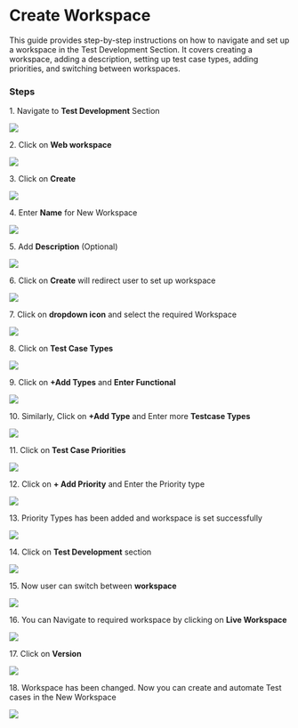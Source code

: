# Create Workspace

This guide provides step-by-step instructions on how to navigate and set up a workspace in the Test Development Section. It covers creating a workspace, adding a description, setting up test case types, adding priorities, and switching between workspaces.

### **Steps**

1\. Navigate to **Test Development** Section

![](https://ajeuwbhvhr.cloudimg.io/colony-recorder.s3.amazonaws.com/files/2024-03-07/1f290b59-920f-4f4d-80d4-fb16c100b058/user_cropped_screenshot.jpeg?tl_px=0,0&br_px=1075,600&force_format=png&wat_scale=95&wat=1&wat_opacity=0.7&wat_gravity=northwest&wat_url=https://colony-recorder.s3.us-west-1.amazonaws.com/images/watermarks/FB923C_standard.png&wat_pad=5,221)


2\. Click on **Web workspace**

![](https://ajeuwbhvhr.cloudimg.io/colony-recorder.s3.amazonaws.com/files/2024-03-07/ba0501eb-c0eb-4b05-8819-5a203154b2b7/File.jpeg?tl_px=0,0&br_px=1075,600&force_format=png&wat_scale=95&wat=1&wat_opacity=0.7&wat_gravity=northwest&wat_url=https://colony-recorder.s3.us-west-1.amazonaws.com/images/watermarks/FB923C_standard.png&wat_pad=272,0)


3\. Click on **Create**

![](https://ajeuwbhvhr.cloudimg.io/colony-recorder.s3.amazonaws.com/files/2024-03-07/bb322b6f-1c95-4c46-8b6a-ffc2c975a37f/user_cropped_screenshot.jpeg?tl_px=200,0&br_px=1920,912&force_format=png&width=1120.0&wat=1&wat_opacity=0.7&wat_gravity=northwest&wat_url=https://colony-recorder.s3.us-west-1.amazonaws.com/images/watermarks/FB923C_standard.png&wat_pad=972,-1)


4\. Enter **Name** for New Workspace

![](https://ajeuwbhvhr.cloudimg.io/colony-recorder.s3.amazonaws.com/files/2024-03-07/7a0beae5-2ef5-4405-8519-e408bdc6cac0/user_cropped_screenshot.jpeg?tl_px=140,0&br_px=1860,912&force_format=png&width=1120.0&wat=1&wat_opacity=0.7&wat_gravity=northwest&wat_url=https://colony-recorder.s3.us-west-1.amazonaws.com/images/watermarks/FB923C_standard.png&wat_pad=524,90)


5\. Add **Description** (Optional)

![](https://ajeuwbhvhr.cloudimg.io/colony-recorder.s3.amazonaws.com/files/2024-03-06/91b6b6a0-3ac4-4adb-b12e-1032f6cbf019/ascreenshot.jpeg?tl_px=0,0&br_px=1376,769&force_format=png&width=1120.0&wat=1&wat_opacity=0.7&wat_gravity=northwest&wat_url=https://colony-recorder.s3.us-west-1.amazonaws.com/images/watermarks/FB923C_standard.png&wat_pad=342,235)


6\. Click on **Create** will redirect user to set up workspace

![](https://ajeuwbhvhr.cloudimg.io/colony-recorder.s3.amazonaws.com/files/2024-03-06/0144977b-ac56-4a45-bc66-c92844020604/ascreenshot.jpeg?tl_px=200,0&br_px=1920,912&force_format=png&width=1120.0&wat=1&wat_opacity=0.7&wat_gravity=northwest&wat_url=https://colony-recorder.s3.us-west-1.amazonaws.com/images/watermarks/FB923C_standard.png&wat_pad=867,518)


7\. Click on **dropdown icon** and select the required Workspace

![](https://ajeuwbhvhr.cloudimg.io/colony-recorder.s3.amazonaws.com/files/2024-03-07/34ed51f0-9592-4667-904f-a883a07dc8b6/user_cropped_screenshot.jpeg?tl_px=0,0&br_px=1075,600&force_format=png&wat_scale=95&wat=1&wat_opacity=0.7&wat_gravity=northwest&wat_url=https://colony-recorder.s3.us-west-1.amazonaws.com/images/watermarks/FB923C_standard.png&wat_pad=420,7)


8\. Click on **Test Case Types**

![](https://ajeuwbhvhr.cloudimg.io/colony-recorder.s3.amazonaws.com/files/2024-03-06/75f911c9-aef3-4893-a3f3-287b777dc25f/ascreenshot.jpeg?tl_px=0,0&br_px=1376,769&force_format=png&width=1120.0&wat=1&wat_opacity=0.7&wat_gravity=northwest&wat_url=https://colony-recorder.s3.us-west-1.amazonaws.com/images/watermarks/FB923C_standard.png&wat_pad=116,252)


9\. Click on **+Add Types** and **Enter Functional**

![](https://ajeuwbhvhr.cloudimg.io/colony-recorder.s3.amazonaws.com/files/2024-03-06/a926f422-e1a8-4bac-97a2-f4564d16775b/ascreenshot.jpeg?tl_px=0,0&br_px=1920,912&force_format=png&width=1120.0&wat=1&wat_opacity=0.7&wat_gravity=northwest&wat_url=https://colony-recorder.s3.us-west-1.amazonaws.com/images/watermarks/FB923C_standard.png&wat_pad=621,416)


10\. Similarly, Click on **+Add Type** and Enter more **Testcase Types**

![](https://ajeuwbhvhr.cloudimg.io/colony-recorder.s3.amazonaws.com/files/2024-03-07/1f98edad-d55e-4fcb-8e98-82af9de6ee79/user_cropped_screenshot.jpeg?tl_px=0,108&br_px=1075,709&force_format=png&wat_scale=95&wat=1&wat_opacity=0.7&wat_gravity=northwest&wat_url=https://colony-recorder.s3.us-west-1.amazonaws.com/images/watermarks/FB923C_standard.png&wat_pad=429,265)


11\. Click on **Test Case Priorities**

![](https://ajeuwbhvhr.cloudimg.io/colony-recorder.s3.amazonaws.com/files/2024-03-07/a48d212d-1103-4b24-bf05-86df324d1c3f/File.jpeg?tl_px=0,100&br_px=1075,701&force_format=png&wat_scale=95&wat=1&wat_opacity=0.7&wat_gravity=northwest&wat_url=https://colony-recorder.s3.us-west-1.amazonaws.com/images/watermarks/FB923C_standard.png&wat_pad=168,265)


12\. Click on **+ Add Priority** and Enter the Priority type

![](https://ajeuwbhvhr.cloudimg.io/colony-recorder.s3.amazonaws.com/files/2024-03-07/f6c0b354-6aa4-41cf-96c8-646b821ddf1a/user_cropped_screenshot.jpeg?tl_px=200,0&br_px=1920,912&force_format=png&width=1120.0&wat=1&wat_opacity=0.7&wat_gravity=northwest&wat_url=https://colony-recorder.s3.us-west-1.amazonaws.com/images/watermarks/FB923C_standard.png&wat_pad=563,411)


13\. Priority Types has been added and workspace is set successfully

![](https://ajeuwbhvhr.cloudimg.io/colony-recorder.s3.amazonaws.com/files/2024-03-06/c26925b9-e4de-46d5-a857-1f75d71ea1b9/ascreenshot.jpeg?tl_px=8,175&br_px=1083,776&force_format=png&wat_scale=95&wat=1&wat_opacity=0.7&wat_gravity=northwest&wat_url=https://colony-recorder.s3.us-west-1.amazonaws.com/images/watermarks/FB923C_standard.png&wat_pad=502,265)


14\. Click on **Test Development** section

![](https://ajeuwbhvhr.cloudimg.io/colony-recorder.s3.amazonaws.com/files/2024-03-07/dbb68971-ef1c-4398-bc5f-7cc53daed735/user_cropped_screenshot.jpeg?tl_px=0,0&br_px=1075,600&force_format=png&wat_scale=95&wat=1&wat_opacity=0.7&wat_gravity=northwest&wat_url=https://colony-recorder.s3.us-west-1.amazonaws.com/images/watermarks/FB923C_standard.png&wat_pad=4,224)


15\. Now user can switch between **workspace**

![](https://ajeuwbhvhr.cloudimg.io/colony-recorder.s3.amazonaws.com/files/2024-03-06/2488406b-7753-4ba0-b4c9-9ac347f2d531/ascreenshot.jpeg?tl_px=0,0&br_px=1376,769&force_format=png&width=1120.0&wat=1&wat_opacity=0.7&wat_gravity=northwest&wat_url=https://colony-recorder.s3.us-west-1.amazonaws.com/images/watermarks/FB923C_standard.png&wat_pad=220,-11)


16\. You can Navigate to required workspace by clicking on **Live Workspace**

![](https://ajeuwbhvhr.cloudimg.io/colony-recorder.s3.amazonaws.com/files/2024-03-06/26098b82-3bbf-4a03-9614-45d456fbf9ba/ascreenshot.jpeg?tl_px=200,0&br_px=1920,912&force_format=png&width=1120.0&wat=1&wat_opacity=0.7&wat_gravity=northwest&wat_url=https://colony-recorder.s3.us-west-1.amazonaws.com/images/watermarks/FB923C_standard.png&wat_pad=748,418)


17\. Click on **Version**

![](https://ajeuwbhvhr.cloudimg.io/colony-recorder.s3.amazonaws.com/files/2024-03-06/d726a7f8-b51c-4dc8-8749-adb9a0de1925/ascreenshot.jpeg?tl_px=200,0&br_px=1920,912&force_format=png&width=1120.0&wat=1&wat_opacity=0.7&wat_gravity=northwest&wat_url=https://colony-recorder.s3.us-west-1.amazonaws.com/images/watermarks/FB923C_standard.png&wat_pad=911,458)


18\. Workspace has been changed. Now you can create and automate Test cases in the New Workspace

![](https://ajeuwbhvhr.cloudimg.io/colony-recorder.s3.amazonaws.com/files/2024-03-07/a4b231c5-da7e-416f-b206-0dd3c4095f89/user_cropped_screenshot.jpeg?tl_px=0,0&br_px=1920,912&force_format=png&width=1120.0&wat=1&wat_opacity=0.7&wat_gravity=northwest&wat_url=https://colony-recorder.s3.us-west-1.amazonaws.com/images/watermarks/FB923C_standard.png&wat_pad=83,-9)


